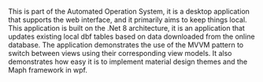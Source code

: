 This is part of the Automated Operation System, it is a desktop application that supports the web interface, and it primarily aims to keep things local. 
This application is built on the .Net 8 architecture, it is an application that updates existing local dbf tables based on data downloaded from the online database. 
The application demonstrates the use of the MVVM pattern to switch between views using their corresponding view models. 
It also demonstrates how easy it is to implement material design themes and the Maph framework in wpf.
